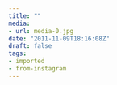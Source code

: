 ```yaml
---
title: ""
media:
- url: media-0.jpg
date: "2011-11-09T18:16:08Z"
draft: false
tags:
- imported
- from-instagram
---
```


